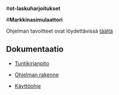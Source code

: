 #__ot-laskuharjoitukset__


#__Markkinasimulaattori__

Ohjelman tavoitteet ovat löydettävissä [täältä](dokumentaatio/määrittelydokumentti.md)

## Dokumentaatio

- [Tuntikirjanpito](dokumentaatio/tuntikirjanpito.md)

- [Ohjelman rakenne](dokumentaatio/rakenne.md)

- [Käyttöohje](dokumentaatio/käyttöohje.md)